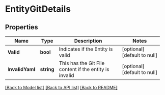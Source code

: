# EntityGitDetails

## Properties
Name | Type | Description | Notes
------------ | ------------- | ------------- | -------------
**Valid** | **bool** | Indicates if the Entity is valid | [optional] [default to null]
**InvalidYaml** | **string** | This has the Git File content if the entity is invalid | [optional] [default to null]

[[Back to Model list]](../README.md#documentation-for-models) [[Back to API list]](../README.md#documentation-for-api-endpoints) [[Back to README]](../README.md)

